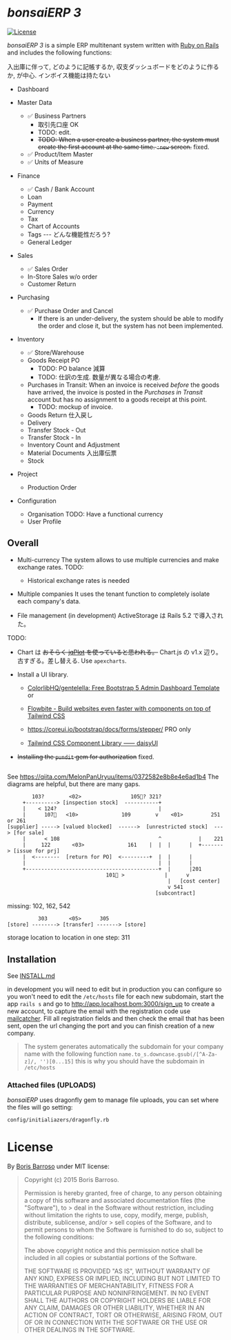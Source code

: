 
# *bonsaiERP 3*

[![License](https://img.shields.io/github/license/mashape/apistatus.svg)](https://github.com/hhorikawa/bonsaiERP/blob/main/MIT-LICENSE.md)


<i>bonsaiERP 3</i> is a simple ERP multitenant system written with [Ruby on Rails](https://rubyonrails.org/) and includes the following functions:

入出庫に伴って, どのように記帳するか, 収支ダッシュボードをどのように作るか, が中心.
インボイス機能は持たない

 - Dashboard
 
 - Master Data
   + ✅ Business Partners
     - 取引先口座 OK
     - TODO: edit.
     - <s>TODO: When a user create a business partner, the system must create the first account at the same time. `:new` screen.</s> fixed.
   + ✅ Product/Item Master
   + ✅ Units of Measure

 - Finance
   + ✅ Cash / Bank Account
   + Loan
   + Payment
   + Currency
   + Tax
   + Chart of Accounts
   + Tags   --- どんな機能性だろう?
   + General Ledger
   
 - Sales
   + ✅ Sales Order
   + In-Store Sales w/o order
   + Customer Return
   
 - Purchasing
   + ✅ Purchase Order and Cancel
     - If there is an under-delivery, the system should be able to modify the order and close it, but the system has not been implemented.
     
 - Inventory
   + ✅ Store/Warehouse
   + Goods Receipt PO
     - TODO: PO balance 減算
     - TODO: 仕訳の生成. 数量が異なる場合の考慮.
   + Purchases in Transit: When an invoice is received *before* the goods have arrived, the invoice is posted in the *Purchases in Transit* account but has no assignment to a goods receipt at this point.
     - TODO: mockup of invoice.
   + Goods Return 仕入戻し
   + Delivery
   + Transfer Stock - Out
   + Transfer Stock - In
   + Inventory Count and Adjustment
   + Material Documents 入出庫伝票
   + Stock
   
 - Project
   + Production Order

 - Configuration
   + Organisation     TODO: Have a functional currency
   + User Profile   


## Overall

 - Multi-currency
   The system allows to use multiple currencies and make exchange rates.
   TODO:
     + Historical exchange rates is needed
 - Multiple companies
   It uses the tenant function to completely isolate each company's data.

 - File management (in development)
   ActiveStorage は Rails 5.2 で導入された。


TODO: 
 - Chart は <s>おそらく <a href="https://github.com/jqPlot/jqPlot/">jqPlot</a> を使っていると思われる。</s> Chart.js の v1.x 辺り。古すぎる。差し替える.
   Use `apexcharts`.
 - Install a UI library.
   + <a href="https://github.com/ColorlibHQ/gentelella/">ColorlibHQ/gentelella: Free Bootstrap 5 Admin Dashboard Template</a> or
   + <a href="https://flowbite.com/">Flowbite - Build websites even faster with components on top of Tailwind CSS</a>

   + https://coreui.io/bootstrap/docs/forms/stepper/ PRO only
   + <a href="https://daisyui.com/">Tailwind CSS Component Library ⸺ daisyUI</a>
   
 - <s>Installing the `pundit` gem for authorization</s> fixed.
 

##

See https://qiita.com/MelonPanUryuu/items/0372582e8b8e4e6ad1b4
    The diagrams are helpful, but there are many gaps.

```
        103?        <02>                105🚩? 321?
     +----------> [inspection stock]  -----------+ 
     |    < 124?                                 |
     |      107🚩   <10>              109        v    <01>         251 or 261
[supplier] -----> [valued blocked]  ------>  [unrestricted stock]  ---> [for sale]
     |      < 108                                ^            |    221
     |     122       <03>              161    |  |  |      |  +-------> [issue for prj]
     |  <--------  [return for PO]  <---------+  |  |      |  
     |                                           |  |      |  
     +-------------------------------------------+  |      |201
                                101🚩 >             |      v
                                                    |   [cost center]
                                                    v 541
                                                [subcontract] 
```
missing: 102, 162, 542

```
          303       <05>      305
[store] --------> [transfer] -------> [store]
```
storage location to location in one step: 311



## Installation

See <a href="INSTALL.md">INSTALL.md</a>


in development you will need to edit but in production you can configure
so you won't need to edit the `/etc/hosts` file for each new subdomain, start the app `rails s` and go to
http://app.localhost.bom:3000/sign_up to create a new account,
to capture the email with the registration code use [mailcatcher](http://mailcatcher.me/). Fill all registration fields
and then check the email that has been sent, open the url changing the port and you can finish creation of a new company.

> The system generates automatically the subdomain for your company name
> with the following function `name.to_s.downcase.gsub(/[^A-Za-z]/, '')[0...15]`
> this is why you should have the subdomain in `/etc/hosts`


### Attached files (UPLOADS)

*bonsaiERP* uses dragonfly gem to manage file uploads, you can set where
the files will go setting:

`config/initialiazers/dragonfly.rb`



# License

By [Boris Barroso](https://github.com/boriscy) under MIT license:

> Copyright (c) 2015 Boris Barroso.
>
> Permission is hereby granted, free of charge, to any person obtaining a copy of this software and associated documentation files (the "Software"), to > deal in the Software without restriction, including without limitation the rights to use, copy, modify, merge, publish, distribute, sublicense, and/or > sell copies of the Software, and to permit persons to whom the Software is furnished to do so, subject to the following conditions:
>
> The above copyright notice and this permission notice shall be included in all copies or substantial portions of the Software.
>
> THE SOFTWARE IS PROVIDED "AS IS", WITHOUT WARRANTY OF ANY KIND, EXPRESS OR IMPLIED, INCLUDING BUT NOT LIMITED TO THE WARRANTIES OF MERCHANTABILITY, FITNESS FOR A PARTICULAR PURPOSE AND NONINFRINGEMENT. IN NO EVENT SHALL THE AUTHORS OR COPYRIGHT HOLDERS BE LIABLE FOR ANY CLAIM, DAMAGES OR OTHER LIABILITY, WHETHER IN AN ACTION OF CONTRACT, TORT OR OTHERWISE, ARISING FROM, OUT OF OR IN CONNECTION WITH THE SOFTWARE OR THE USE OR OTHER DEALINGS IN THE SOFTWARE.
